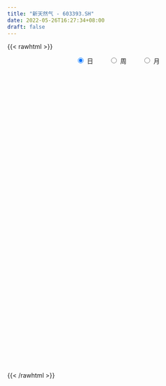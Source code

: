 ```yaml
---
title: "新天然气 - 603393.SH"
date: 2022-05-26T16:27:34+08:00
draft: false
---
```

{{< rawhtml >}}
    <div style="text-align: center">
        <label style="padding: 1rem;"><input style="margin-right: .5rem" type="radio" name="period" value="D" checked onclick="period_change(this)">日</label>
        <label style="padding: 1rem;"><input style="margin-right: .5rem" type="radio" name="period" value="W" onclick="period_change(this)">周</label>
        <label style="padding: 1rem;"><input style="margin-right: .5rem" type="radio" name="period" value="M" onclick="period_change(this)">月</label>
    </div>
    <div id="chart" style="height: 700px;"></div> 
    <script type="text/javascript">
        const D_v = [45461.99,47242.32,36363.03,35502.35,134470.92,81017.09,52997.94,64889.92,83126.06,69618.85,48582.51,53101.97,95330.73,79164.75,45391.38,47361.63,103932.5,91361.33,79850.48,57440.36,49115.28,69715.88,29880.39,28138.57,30457.49,38263.12,43226.47,29068.96,37883.6,34537.97,48959.45,28620.01,33831.93,32690.54,21525.58,30564.33,26664.14,39480.83,46870.67,42952.15,48600.03,50310.58,44473.16,51327.25,31548.88,60903.74,35656.72,44130.1,42983.91,36401.41,82028.75,60933.01,69765.0,52829.62,56700.39,66240.12,71549.16,227925.0,138317.29,152968.92,103378.61,111988.9,118705.99,291926.67,182330.62,153095.51,315872.49,366442.91,192171.96,288712.61,388890.68,276146.85,294713.12,290140.09,316593.54,227208.51,214211.74,314968.06,257539.31,372041.29,482248.06,431974.45,235062.12,534228.2,458554.09,474788.13,315227.14,409498.21,399264.28,352760.84,367383.38,238852.6,498524.52,495876.84,392124.54,323562.0,383140.02,310954.13,365003.15,314650.44,220603.87,206797.79,251230.03,309243.5,377961.44,288542.59,225939.4,333578.16,238380.32,171367.53,229278.0,195637.18,176403.39,229784.06,256099.47,188139.71,211214.99,239449.51,159363.63,189595.06,115046.72,102770.64,180622.23,157885.57,262192.36,238577.6,245499.55,189605.64,160084.4,138417.18,126968.23,313615.42,197783.54,164937.56,148823.59,113467.23,127643.96,104724.12,178292.43,161729.6,99650.05,80787.08,74825.62,84433.37,62713.52,218594.26,143652.12,213457.77,67847.24,173486.81,109113.44,100992.19,110373.94,98708.33,64653.49,51301.06,58116.83,66456.88,85595.25,72552.69,125515.22,69534.91,44999.12,48161.4,90075.85,67201.73,41528.88,38344.82,37270.74,80748.17,62464.61,34323.78,54894.16,57349.69,45596.26,36678.44,95598.26,96161.33,65050.66,45606.33,50334.35,43319.48,34440.4,44477.79,74317.22,56223.55,44772.13,444373.16,438155.46,586717.0699999999,372513.12,296730.53,241837.17,239945.2,422643.87,250836.22,182286.49,177675.12,225518.9,147424.14,136427.27,97038.94,213146.62,161582.15,132956.61,109102.25,115645.69,85572.0,64658.13,188818.13,103725.34,81605.9,83960.98,100530.86,99438.72,68123.2,70800.95,63729.86,62920.52,71117.64,54394.11,93420.1,178639.04,128173.9,143884.07,205872.41,168989.76,115830.38,111523.12,114790.59,125160.69,164184.51,125746.78,115994.16,99199.05,134738.72,131697.48,125832.16,232101.85,157541.3,117522.65,81213.97,100960.63,88368.25,51820.62,63627.84,50800.87,84275.84,70790.02,81713.91]
const D_histogram = [0.0,0.0129613675,0.022443996,0.0058853762,0.0806197925,0.1100028096,0.1148683406,0.0955536226,0.0910042983,0.0489815002,0.0321492151,0.021704131,0.0368203302,0.0492125636,0.0387140289,0.0143301175,0.0297137761,0.0640434034,0.0546955756,0.0317386409,-0.0005316467,-0.0726843816,-0.1122797963,-0.1380718209,-0.1369528012,-0.1072257986,-0.0985342375,-0.0866657375,-0.0751451613,-0.0687425501,-0.0682794441,-0.0752368188,-0.0831181268,-0.092890474,-0.0884460266,-0.0693785768,-0.0490070749,-0.0543014946,-0.0491162683,-0.0426278883,-0.0342893374,-0.0289791635,-0.031523026,-0.020277323,-0.0258207786,-0.0606832049,-0.0819620367,-0.0698121194,-0.050589222,-0.0552671061,-0.0113748625,-0.0178105087,0.0243593395,0.045588436,0.0646008613,0.0574674835,0.0724799844,0.1285006885,0.1559408319,0.20643119,0.2261320316,0.2032884436,0.1851454732,0.2489735858,0.2479470607,0.2025687124,0.2672402375,0.3394537111,0.361419144,0.3894818186,0.5064375259,0.5001548633,0.545368029,0.6071192731,0.6229231068,0.5240786235,0.4026724473,0.4480701551,0.3967814826,0.4998269489,0.7102958124,0.8414264526,1.0723053719,1.2720236216,1.441394914,1.3160144163,1.197724505,0.9590764278,0.6246821027,0.3708260549,0.0222825754,-0.2461351521,-0.3571641053,-0.2103862369,-0.4038217676,-0.570330451,-0.5848507283,-0.8364180055,-1.1512683815,-1.4579364786,-1.5920201213,-1.6136555158,-1.5102207385,-1.3086765184,-1.2044696059,-1.0599665088,-1.0108757284,-0.7870079664,-0.6103157727,-0.5284996724,-0.5819865836,-0.6031911989,-0.6112481703,-0.6366905307,-0.5311223319,-0.4211530903,-0.3757715472,-0.2945372884,-0.2390907307,-0.2410978434,-0.2235778859,-0.2057147645,-0.1485371518,-0.1153254943,-0.0048014272,0.0794745727,0.1771613053,0.2419910471,0.2446242133,0.2637377321,0.2252073722,0.2994722814,0.2784007435,0.2408020754,0.2210700887,0.165203864,0.1077485881,0.061636295,-0.0350782392,-0.0268950043,-0.0248073429,-0.0361658161,-0.0137927255,-0.0269401095,-0.0124608283,0.0734868753,0.1038300937,-0.0052522323,-0.0645291542,-0.03891859,-0.0085811102,0.0122993233,0.057400299,0.0513694831,0.0294437306,0.015868385,0.0062878575,0.0194825762,-0.0073905534,-0.0017923114,0.0372706826,0.0517800293,0.0627845372,0.0823594864,0.092052471,0.0635630479,0.0469517595,0.0398255876,0.0414800047,-0.0211045973,-0.1091369025,-0.1425235974,-0.1778750549,-0.1490199053,-0.1289575342,-0.0972951429,0.0078466006,0.1024600594,0.1393325543,0.1588234767,0.1373182801,0.1202879976,0.1054047461,0.1166578903,0.1466279087,0.1385607809,0.1424976826,0.2931880012,0.3926375776,0.578944859,0.5973703318,0.5363230901,0.4523305878,0.3700920464,0.4360101628,0.3433663513,0.2383758983,0.0948693842,-0.084616928,-0.2043007157,-0.3167760199,-0.4398130542,-0.646257065,-0.7286724699,-0.7203480609,-0.6692604941,-0.5861407566,-0.4942615122,-0.413345451,-0.2755920094,-0.1943228016,-0.1197271738,-0.0478465473,-0.0068537457,-0.0064994229,0.0009267367,0.0328156351,0.0240458278,0.0055130933,-0.0685958581,-0.0733039159,-0.0258026632,0.0909198642,0.1693980896,0.2679069012,0.3961702465,0.3625105595,0.2723331023,0.2325245605,0.0535354458,-0.1211036823,-0.0965996766,-0.110437849,-0.106487721,-0.0345548752,0.0565126641,0.0595824249,-0.0055633723,0.0648227697,0.0733686364,0.1121002598,0.1049245452,0.1016590276,0.0593023467,0.0187800393,0.0044632835,0.0136937614,-0.0298404456,-0.0102844216,0.0273919657]
const D_fast = [0.0,0.0162017094,0.0312953369,0.0162080611,0.1110974256,0.167981145,0.2015637612,0.2061374489,0.2243391991,0.1945617761,0.1857667948,0.1807477434,0.2050690252,0.2297643995,0.2289443719,0.20814299,0.2309550926,0.2812955708,0.2856216369,0.2705993624,0.2381961631,0.1478723328,0.080206969,0.0198969892,-0.0132221914,-0.0103016384,-0.0262436367,-0.036041571,-0.0433072852,-0.0540903116,-0.0706970666,-0.0964636459,-0.1251244856,-0.1581194514,-0.1757865106,-0.174063705,-0.1659439718,-0.1848137652,-0.191907606,-0.196076198,-0.1963099815,-0.1982445984,-0.2086692174,-0.2024928452,-0.2144914955,-0.264524723,-0.3062940639,-0.3115971764,-0.3050215845,-0.3235162452,-0.2824677173,-0.2933559906,-0.2450963075,-0.2124701021,-0.1773074614,-0.1700739684,-0.1369414713,-0.0487955951,0.0176297563,0.1197279119,0.1959617613,0.2239402842,0.2520836821,0.3781551912,0.4391154312,0.4443792611,0.5758608456,0.7329377469,0.8452579659,0.9706910951,1.2142561839,1.3330122371,1.51456741,1.7280984724,1.8996330829,1.9318082554,1.911070191,2.0684854376,2.1163921357,2.3443943393,2.7324371559,3.0739244093,3.5728796715,4.0906038266,4.6203238475,4.8239469539,5.0050881689,5.0062091986,4.8279853991,4.6668358651,4.3238630294,3.9939115139,3.7935915344,3.8877728435,3.593381871,3.2842905748,3.1235576155,2.6628858369,2.0602183655,1.3890661487,0.8569774757,0.4319282023,0.1578077949,0.0321828855,-0.1647276035,-0.2852161336,-0.4888442853,-0.4617285149,-0.4376152643,-0.4879240821,-0.6869076393,-0.8589100543,-1.0197790683,-1.2043940614,-1.2316064456,-1.2269254765,-1.2754868202,-1.2678868835,-1.2722130084,-1.3344945821,-1.3728690961,-1.4064346658,-1.386391341,-1.382011057,-1.2726873467,-1.1685427036,-1.0265656447,-0.9012381411,-0.8374489216,-0.7524009699,-0.7346294866,-0.5854965071,-0.5369678592,-0.5143660084,-0.4788304729,-0.4933957316,-0.5239138605,-0.5546170799,-0.6601011739,-0.65864169,-0.6627558643,-0.6831557916,-0.6642308823,-0.6841132937,-0.6727492196,-0.5684297971,-0.5121290554,-0.6225244394,-0.6979336498,-0.6820527332,-0.6538605309,-0.6299052666,-0.5704542161,-0.5636426612,-0.578207481,-0.5878157304,-0.5958242936,-0.5777589308,-0.6064796987,-0.6013295345,-0.5529488699,-0.5254945159,-0.4987938737,-0.4586290529,-0.4259229505,-0.4385216116,-0.4433949602,-0.4405647352,-0.4285403169,-0.4964010682,-0.6117175991,-0.6807351934,-0.7605554146,-0.7689552413,-0.7811322538,-0.7737936482,-0.6666902546,-0.5464617809,-0.4747561474,-0.4155593559,-0.4027349824,-0.3896932655,-0.3782253305,-0.3378077137,-0.2711807181,-0.2446076507,-0.2050463284,0.0189409906,0.2165499614,0.5475934574,0.7153615133,0.788395044,0.8174851887,0.8277696589,1.0026903161,0.9958880923,0.9504916139,0.8307024458,0.6300619016,0.459302935,0.2676336258,0.034643328,-0.333364949,-0.5979484714,-0.7697110777,-0.8859386344,-0.9493540861,-0.9810402196,-1.0034605212,-0.934605082,-0.9019165746,-0.8572527403,-0.7973337506,-0.7580543854,-0.7593249183,-0.7516670746,-0.7115742674,-0.7143326177,-0.7314870789,-0.8227449948,-0.8457790316,-0.8047284447,-0.6652759513,-0.5444482035,-0.3789626665,-0.1516567596,-0.0946888068,-0.1167829884,-0.0984603901,-0.2640656434,-0.468980692,-0.4686266055,-0.5100742401,-0.5327460423,-0.4694519154,-0.36425621,-0.3462908431,-0.4128274833,-0.3262356488,-0.299347623,-0.2325909347,-0.213535513,-0.1913862737,-0.2189173679,-0.2547446655,-0.2679456004,-0.2552916822,-0.3062860006,-0.289301082,-0.2447767032]
const D_slow = [0.0,0.0032403419,0.0088513409,0.0103226849,0.0304776331,0.0579783355,0.0866954206,0.1105838263,0.1333349008,0.1455802759,0.1536175797,0.1590436124,0.168248695,0.1805518359,0.1902303431,0.1938128725,0.2012413165,0.2172521673,0.2309260613,0.2388607215,0.2387278098,0.2205567144,0.1924867653,0.1579688101,0.1237306098,0.0969241602,0.0722906008,0.0506241664,0.0318378761,0.0146522386,-0.0024176225,-0.0212268272,-0.0420063589,-0.0652289774,-0.087340484,-0.1046851282,-0.1169368969,-0.1305122706,-0.1427913377,-0.1534483097,-0.1620206441,-0.1692654349,-0.1771461914,-0.1822155222,-0.1886707168,-0.2038415181,-0.2243320272,-0.2417850571,-0.2544323626,-0.2682491391,-0.2710928547,-0.2755454819,-0.269455647,-0.258058538,-0.2419083227,-0.2275414518,-0.2094214557,-0.1772962836,-0.1383110756,-0.0867032781,-0.0301702702,0.0206518407,0.066938209,0.1291816054,0.1911683706,0.2418105487,0.3086206081,0.3934840358,0.4838388218,0.5812092765,0.707818658,0.8328573738,0.969199381,1.1209791993,1.276709976,1.4077296319,1.5083977437,1.6204152825,1.7196106531,1.8445673904,2.0221413435,2.2324979566,2.5005742996,2.818580205,3.1789289335,3.5079325376,3.8073636638,4.0471327708,4.2033032965,4.2960098102,4.301580454,4.240046666,4.1507556397,4.0981590805,3.9972036386,3.8546210258,3.7084083437,3.4993038424,3.211486747,2.8470026273,2.448997597,2.0455837181,1.6680285334,1.3408594038,1.0397420024,0.7747503752,0.5220314431,0.3252794515,0.1727005083,0.0405755902,-0.1049210557,-0.2557188554,-0.408530898,-0.5677035307,-0.7004841136,-0.8057723862,-0.899715273,-0.9733495951,-1.0331222778,-1.0933967386,-1.1492912101,-1.2007199012,-1.2378541892,-1.2666855628,-1.2678859196,-1.2480172764,-1.20372695,-1.1432291883,-1.0820731349,-1.0161387019,-0.9598368589,-0.8849687885,-0.8153686026,-0.7551680838,-0.6999005616,-0.6585995956,-0.6316624486,-0.6162533749,-0.6250229347,-0.6317466857,-0.6379485215,-0.6469899755,-0.6504381569,-0.6571731842,-0.6602883913,-0.6419166725,-0.6159591491,-0.6172722071,-0.6334044957,-0.6431341432,-0.6452794207,-0.6422045899,-0.6278545151,-0.6150121443,-0.6076512117,-0.6036841154,-0.6021121511,-0.597241507,-0.5990891454,-0.5995372232,-0.5902195525,-0.5772745452,-0.5615784109,-0.5409885393,-0.5179754216,-0.5020846596,-0.4903467197,-0.4803903228,-0.4700203216,-0.475296471,-0.5025806966,-0.5382115959,-0.5826803597,-0.619935336,-0.6521747196,-0.6764985053,-0.6745368551,-0.6489218403,-0.6140887017,-0.5743828326,-0.5400532625,-0.5099812631,-0.4836300766,-0.454465604,-0.4178086268,-0.3831684316,-0.347544011,-0.2742470107,-0.1760876163,-0.0313514015,0.1179911814,0.2520719539,0.3651546009,0.4576776125,0.5666801532,0.652521741,0.7121157156,0.7358330616,0.7146788296,0.6636036507,0.5844096457,0.4744563822,0.3128921159,0.1307239985,-0.0493630168,-0.2166781403,-0.3632133294,-0.4867787075,-0.5901150702,-0.6590130726,-0.707593773,-0.7375255664,-0.7494872033,-0.7512006397,-0.7528254954,-0.7525938112,-0.7443899025,-0.7383784455,-0.7370001722,-0.7541491367,-0.7724751157,-0.7789257815,-0.7561958155,-0.7138462931,-0.6468695678,-0.5478270061,-0.4571993663,-0.3891160907,-0.3309849506,-0.3176010891,-0.3478770097,-0.3720269289,-0.3996363911,-0.4262583214,-0.4348970402,-0.4207688741,-0.4058732679,-0.407264111,-0.3910584186,-0.3727162595,-0.3446911945,-0.3184600582,-0.2930453013,-0.2782197146,-0.2735247048,-0.2724088839,-0.2689854436,-0.276445555,-0.2790166604,-0.2721686689]
const D_data = [['2021-05-17', 18.4438, 18.2651, 18.0052, 18.5169],['2021-05-18', 18.3139, 18.4682, 18.3139, 18.6387],['2021-05-19', 18.4276, 18.5006, 18.2732, 18.5737],['2021-05-20', 18.5169, 18.1677, 18.1189, 18.5169],['2021-05-21', 18.3951, 19.5077, 18.3951, 19.6945],['2021-05-24', 19.1585, 19.3047, 18.9798, 19.4671],['2021-05-25', 19.1666, 19.191, 19.0042, 19.2316],['2021-05-26', 19.2397, 18.9473, 18.858, 19.2478],['2021-05-27', 18.97, 19.16, 18.95, 20.16],['2021-05-28', 19.27, 18.64, 18.61, 19.27],['2021-05-31', 18.63, 18.85, 18.58, 18.94],['2021-06-01', 18.8, 18.9, 18.54, 18.96],['2021-06-02', 18.88, 19.28, 18.72, 19.4],['2021-06-03', 19.32, 19.38, 18.95, 19.69],['2021-06-04', 19.26, 19.16, 19.02, 19.3],['2021-06-07', 19.06, 18.94, 18.86, 19.11],['2021-06-08', 19.3, 19.46, 19.2, 19.85],['2021-06-09', 19.32, 19.9, 19.23, 19.99],['2021-06-10', 19.0, 19.5, 19.0, 20.02],['2021-06-11', 19.45, 19.31, 19.3, 19.74],['2021-06-15', 19.29, 19.09, 19.06, 19.59],['2021-06-16', 19.01, 18.31, 18.22, 19.02],['2021-06-17', 18.28, 18.37, 18.23, 18.56],['2021-06-18', 18.48, 18.29, 18.2, 18.48],['2021-06-21', 18.29, 18.47, 18.12, 18.62],['2021-06-22', 18.52, 18.83, 18.51, 18.88],['2021-06-23', 18.83, 18.6, 18.45, 18.84],['2021-06-24', 18.61, 18.63, 18.52, 18.8],['2021-06-25', 18.58, 18.63, 18.51, 18.8],['2021-06-28', 18.7, 18.56, 18.53, 18.77],['2021-06-29', 18.56, 18.45, 18.19, 18.65],['2021-06-30', 18.54, 18.28, 18.24, 18.55],['2021-07-01', 18.29, 18.16, 18.14, 18.45],['2021-07-02', 18.18, 18.01, 18.0, 18.22],['2021-07-05', 18.05, 18.09, 17.95, 18.21],['2021-07-06', 18.14, 18.26, 18.12, 18.35],['2021-07-07', 18.21, 18.32, 18.18, 18.4],['2021-07-08', 18.32, 17.98, 17.87, 18.34],['2021-07-09', 17.93, 18.05, 17.57, 18.11],['2021-07-12', 18.06, 18.04, 17.99, 18.19],['2021-07-13', 18.01, 18.05, 17.85, 18.08],['2021-07-14', 18.02, 18.0, 17.98, 18.17],['2021-07-15', 18.0, 17.86, 17.61, 18.02],['2021-07-16', 17.85, 18.01, 17.81, 18.21],['2021-07-19', 18.0, 17.77, 17.72, 18.01],['2021-07-20', 17.64, 17.23, 17.16, 17.66],['2021-07-21', 17.26, 17.16, 17.13, 17.38],['2021-07-22', 17.19, 17.46, 17.14, 17.54],['2021-07-23', 17.49, 17.55, 17.37, 17.77],['2021-07-26', 17.46, 17.21, 17.13, 17.51],['2021-07-27', 17.25, 17.86, 17.23, 18.13],['2021-07-28', 17.86, 17.28, 17.06, 17.86],['2021-07-29', 17.34, 17.95, 17.31, 18.1],['2021-07-30', 18.0, 17.85, 17.65, 18.02],['2021-08-02', 17.84, 17.94, 17.3, 17.94],['2021-08-03', 17.89, 17.66, 17.65, 18.23],['2021-08-04', 17.57, 17.98, 17.57, 18.07],['2021-08-05', 18.04, 18.74, 18.0, 18.9],['2021-08-06', 18.7, 18.7, 18.36, 18.92],['2021-08-09', 18.98, 19.33, 18.9, 19.53],['2021-08-10', 19.13, 19.3, 18.92, 19.47],['2021-08-11', 19.23, 18.93, 18.77, 19.26],['2021-08-12', 18.9, 19.04, 18.6, 19.33],['2021-08-13', 19.95, 20.38, 19.21, 20.68],['2021-08-16', 20.38, 19.96, 19.92, 20.88],['2021-08-17', 20.28, 19.49, 19.38, 20.43],['2021-08-18', 19.49, 21.15, 19.48, 21.44],['2021-08-19', 21.1, 21.91, 20.91, 22.37],['2021-08-20', 21.33, 21.88, 20.93, 22.01],['2021-08-23', 22.88, 22.47, 22.23, 23.38],['2021-08-24', 22.47, 24.43, 22.47, 24.72],['2021-08-25', 24.3, 23.7, 23.32, 24.3],['2021-08-26', 23.56, 25.0, 23.34, 25.37],['2021-08-27', 25.55, 26.11, 24.82, 26.45],['2021-08-30', 26.71, 26.41, 25.51, 27.08],['2021-08-31', 26.0, 25.4, 25.03, 26.14],['2021-09-01', 25.6, 25.1, 24.3, 26.2],['2021-09-02', 25.4, 27.55, 25.02, 27.58],['2021-09-03', 27.5, 26.9, 26.5, 27.89],['2021-09-06', 27.88, 29.59, 27.88, 29.59],['2021-09-07', 30.2, 32.55, 29.19, 32.55],['2021-09-08', 33.0, 33.41, 32.6, 34.84],['2021-09-09', 35.75, 36.75, 34.8, 36.75],['2021-09-10', 38.3, 38.85, 37.18, 40.43],['2021-09-13', 38.62, 40.99, 37.66, 42.06],['2021-09-14', 42.49, 39.0, 38.53, 42.5],['2021-09-15', 39.0, 39.96, 38.15, 40.66],['2021-09-16', 41.0, 38.91, 38.5, 41.95],['2021-09-17', 37.9, 37.38, 35.68, 39.56],['2021-09-22', 36.0, 37.8, 35.5, 38.17],['2021-09-23', 37.8, 35.75, 34.55, 37.84],['2021-09-24', 36.18, 35.6, 35.17, 36.7],['2021-09-27', 37.11, 36.9, 36.42, 39.16],['2021-09-28', 38.67, 40.59, 37.79, 40.59],['2021-09-29', 38.0, 36.53, 36.53, 39.1],['2021-09-30', 35.23, 36.06, 33.45, 36.58],['2021-10-08', 36.9, 37.55, 35.54, 38.5],['2021-10-11', 37.0, 33.8, 33.8, 37.54],['2021-10-12', 32.7, 31.15, 30.42, 33.7],['2021-10-13', 30.49, 28.95, 28.08, 30.49],['2021-10-14', 28.6, 29.07, 28.3, 29.7],['2021-10-15', 29.27, 29.09, 27.85, 29.48],['2021-10-18', 28.52, 29.89, 28.5, 30.16],['2021-10-19', 30.1, 31.03, 29.2, 31.17],['2021-10-20', 29.0, 29.8, 27.93, 29.95],['2021-10-21', 29.5, 30.2, 29.5, 30.97],['2021-10-22', 29.99, 28.79, 28.76, 30.47],['2021-10-25', 29.31, 31.06, 29.06, 31.6],['2021-10-26', 32.01, 31.03, 30.5, 32.02],['2021-10-27', 30.73, 30.1, 29.77, 30.95],['2021-10-28', 29.72, 28.03, 27.71, 29.76],['2021-10-29', 27.6, 27.73, 27.01, 28.28],['2021-11-01', 27.72, 27.28, 27.07, 28.06],['2021-11-02', 27.3, 26.4, 25.83, 27.57],['2021-11-03', 26.87, 27.7, 26.63, 28.05],['2021-11-04', 28.05, 27.85, 27.65, 28.62],['2021-11-05', 27.33, 27.02, 26.6, 27.58],['2021-11-08', 27.56, 27.41, 26.45, 28.3],['2021-11-09', 27.1, 27.1, 26.59, 27.25],['2021-11-10', 26.38, 26.18, 25.62, 26.45],['2021-11-11', 25.95, 26.12, 25.76, 26.18],['2021-11-12', 26.09, 25.88, 25.81, 26.3],['2021-11-15', 25.58, 26.26, 25.58, 26.7],['2021-11-16', 26.1, 25.92, 25.83, 26.75],['2021-11-17', 26.3, 27.05, 26.3, 27.09],['2021-11-18', 27.05, 27.1, 26.7, 27.87],['2021-11-19', 26.7, 27.69, 26.3, 28.3],['2021-11-22', 27.7, 27.72, 27.4, 28.0],['2021-11-23', 27.49, 27.16, 26.95, 27.5],['2021-11-24', 27.3, 27.48, 27.1, 27.72],['2021-11-25', 27.65, 26.76, 26.75, 27.65],['2021-11-26', 26.42, 28.35, 26.4, 29.16],['2021-11-29', 27.6, 27.41, 27.02, 27.84],['2021-11-30', 27.3, 27.14, 26.65, 27.91],['2021-12-01', 26.9, 27.29, 26.4, 27.3],['2021-12-02', 27.0, 26.69, 26.64, 27.37],['2021-12-03', 26.66, 26.38, 26.25, 26.98],['2021-12-06', 26.26, 26.22, 26.01, 26.68],['2021-12-07', 26.24, 25.12, 25.05, 26.45],['2021-12-08', 25.12, 26.08, 25.12, 26.5],['2021-12-09', 26.01, 25.92, 25.61, 26.17],['2021-12-10', 25.86, 25.61, 25.56, 25.9],['2021-12-13', 25.65, 25.95, 25.65, 26.04],['2021-12-14', 25.93, 25.42, 25.4, 25.93],['2021-12-15', 25.46, 25.66, 25.4, 25.85],['2021-12-16', 25.76, 26.76, 25.6, 26.92],['2021-12-17', 26.65, 26.36, 26.2, 27.08],['2021-12-20', 26.0, 24.35, 24.05, 26.01],['2021-12-21', 24.11, 24.4, 24.1, 24.48],['2021-12-22', 25.14, 25.24, 25.13, 26.17],['2021-12-23', 25.0, 25.34, 24.27, 25.47],['2021-12-24', 25.2, 25.27, 25.05, 25.86],['2021-12-27', 25.27, 25.69, 24.8, 25.69],['2021-12-28', 25.74, 25.11, 24.91, 25.85],['2021-12-29', 24.96, 24.78, 24.72, 25.08],['2021-12-30', 24.71, 24.72, 24.61, 24.88],['2021-12-31', 24.6, 24.63, 24.51, 24.86],['2022-01-04', 24.72, 24.85, 24.57, 25.06],['2022-01-05', 24.86, 24.23, 24.12, 24.93],['2022-01-06', 24.4, 24.49, 24.31, 24.89],['2022-01-07', 24.4, 24.96, 24.32, 25.55],['2022-01-10', 24.71, 24.75, 24.4, 24.95],['2022-01-11', 24.8, 24.74, 24.66, 24.98],['2022-01-12', 24.88, 24.91, 24.64, 24.96],['2022-01-13', 25.38, 24.86, 24.83, 25.45],['2022-01-14', 24.47, 24.32, 24.18, 24.62],['2022-01-17', 24.38, 24.32, 24.19, 24.47],['2022-01-18', 24.38, 24.34, 24.18, 24.4],['2022-01-19', 24.3, 24.4, 24.22, 24.46],['2022-01-20', 24.32, 23.37, 23.25, 24.36],['2022-01-21', 23.3, 22.52, 22.5, 23.4],['2022-01-24', 22.6, 22.7, 22.26, 22.73],['2022-01-25', 22.69, 22.28, 22.22, 23.18],['2022-01-26', 22.71, 22.85, 22.5, 22.96],['2022-01-27', 22.96, 22.67, 22.53, 23.05],['2022-01-28', 23.0, 22.77, 22.56, 23.12],['2022-02-07', 23.05, 23.93, 22.98, 23.93],['2022-02-08', 23.7, 24.29, 23.55, 24.41],['2022-02-09', 24.03, 23.93, 23.8, 24.1],['2022-02-10', 23.82, 23.9, 23.7, 24.06],['2022-02-11', 23.66, 23.42, 23.4, 23.88],['2022-02-14', 23.6, 23.4, 23.26, 23.89],['2022-02-15', 23.43, 23.36, 23.25, 23.57],['2022-02-16', 23.35, 23.7, 23.31, 23.82],['2022-02-17', 23.7, 24.09, 23.62, 24.29],['2022-02-18', 23.9, 23.73, 23.35, 23.9],['2022-02-21', 23.7, 23.93, 23.54, 24.08],['2022-02-22', 24.5, 26.32, 24.14, 26.32],['2022-02-23', 26.4, 26.6, 25.85, 26.9],['2022-02-24', 27.99, 28.84, 27.35, 29.26],['2022-02-25', 27.5, 27.77, 26.99, 28.47],['2022-02-28', 27.95, 27.14, 27.0, 28.54],['2022-03-01', 26.58, 26.9, 26.06, 27.0],['2022-03-02', 27.55, 26.86, 26.75, 27.87],['2022-03-03', 27.2, 29.07, 27.05, 29.5],['2022-03-04', 28.2, 27.41, 27.1, 28.2],['2022-03-07', 28.0, 27.05, 26.69, 28.34],['2022-03-08', 26.45, 26.13, 25.26, 26.86],['2022-03-09', 26.15, 24.91, 23.52, 26.33],['2022-03-10', 24.35, 24.83, 23.89, 24.86],['2022-03-11', 24.55, 24.17, 23.46, 24.55],['2022-03-14', 23.58, 23.17, 23.16, 24.1],['2022-03-15', 22.7, 20.85, 20.85, 22.71],['2022-03-16', 20.9, 21.1, 19.84, 21.22],['2022-03-17', 21.1, 21.46, 20.91, 21.76],['2022-03-18', 21.55, 21.58, 21.2, 21.89],['2022-03-21', 21.55, 21.8, 21.51, 22.19],['2022-03-22', 21.99, 21.89, 21.64, 22.27],['2022-03-23', 21.92, 21.78, 21.72, 22.07],['2022-03-24', 21.98, 22.72, 21.87, 23.09],['2022-03-25', 22.62, 22.32, 22.2, 22.93],['2022-03-28', 22.22, 22.43, 21.58, 22.8],['2022-03-29', 22.31, 22.62, 22.11, 22.79],['2022-03-30', 22.37, 22.41, 21.9, 22.58],['2022-03-31', 22.33, 21.9, 21.63, 22.33],['2022-04-01', 21.76, 21.9, 21.46, 22.12],['2022-04-06', 21.95, 22.22, 21.95, 22.47],['2022-04-07', 22.16, 21.69, 21.67, 22.16],['2022-04-08', 21.69, 21.4, 21.11, 21.97],['2022-04-11', 21.41, 20.32, 20.2, 21.44],['2022-04-12', 20.25, 20.81, 20.15, 20.84],['2022-04-13', 20.64, 21.43, 20.61, 21.85],['2022-04-14', 21.63, 22.66, 21.51, 23.28],['2022-04-15', 22.97, 22.71, 22.55, 23.55],['2022-04-18', 22.65, 23.52, 22.18, 23.93],['2022-04-19', 24.15, 24.69, 23.38, 24.8],['2022-04-20', 23.7, 23.15, 23.1, 24.05],['2022-04-21', 22.81, 22.3, 22.13, 23.37],['2022-04-22', 21.8, 22.73, 21.5, 23.08],['2022-04-25', 22.1, 20.46, 20.46, 22.1],['2022-04-26', 20.4, 19.48, 18.91, 20.55],['2022-04-27', 19.0, 21.43, 18.61, 21.43],['2022-04-28', 21.28, 20.84, 20.4, 21.44],['2022-04-29', 20.75, 20.89, 20.72, 21.35],['2022-05-05', 21.4, 21.83, 21.2, 22.2],['2022-05-06', 21.31, 22.46, 21.18, 22.89],['2022-05-09', 21.0, 21.6, 20.85, 21.82],['2022-05-10', 20.55, 20.54, 20.2, 20.9],['2022-05-11', 20.59, 22.22, 20.59, 22.59],['2022-05-12', 21.9, 21.66, 21.2, 22.6],['2022-05-13', 21.85, 22.19, 21.46, 22.49],['2022-05-16', 22.43, 21.74, 21.62, 22.43],['2022-05-17', 21.95, 21.8, 21.69, 22.35],['2022-05-18', 21.39, 21.21, 21.09, 21.7],['2022-05-19', 20.76, 21.0, 20.58, 21.05],['2022-05-20', 21.1, 21.15, 20.8, 21.36],['2022-05-23', 21.15, 21.4, 21.09, 21.4],['2022-05-24', 21.5, 20.6, 20.55, 21.7],['2022-05-25', 20.59, 21.27, 20.51, 21.39],['2022-05-26', 21.67, 21.62, 21.15, 21.82]]
const W_v = [72430.59,50950.17,57119.95,46175.58,41864.9,78275.26,74666.69,35233.0,45547.95,49657.11,51444.7,32286.53,56700.14,38773.92,48348.96,36532.8,31139.77,39178.9,39392.12,72018.72,87563.73,50362.16,45084.99,64139.85,45106.83,34060.71,65649.64,44971.49,74430.07,81740.29,52494.52,30745.58,65843.47,68789.36,158042.27,333477.85,293972.5,105244.0,176837.25,175180.05,79007.51,64578.74,46018.36,14464.81,16941.55,257499.63,200515.84,132622.69,98578.31,112125.16,108632.08,95333.8,69634.88,109031.46,137556.7,264767.5,146543.85,164314.69,99885.82,125644.23,177067.51,180580.22,128590.12,196640.57,122673.65,99018.16,82302.04,131836.38,171520.33,101252.85,108328.86,94461.55,78475.16,61479.11,52246.27,29638.97,113735.87,55942.23,47482.62,46004.45,82514.91,72723.01,96791.16,100138.66,161087.3,288536.01,190902.43,147967.76,128901.28,280049.17,76306.25,24511.58,82916.49,80819.9,51035.66,95060.03,102153.76,87166.71,75584.19,106147.87,89553.17,82376.07,73786.64,161108.45,92164.65,93210.47,80374.02,109157.12,89799.12,156453.36,141537.69,296169.09,191841.24,23973.05,183009.79,453169.33,590399.77,973057.99,722888.3099999999,502505.3299999999,362568.66,327575.05,349574.47,220894.13,389832.0499999999,230411.26,185957.26,430707.6200000001,206198.48,272436.29,348277.45,263051.96,489457.5,324849.19,337671.1799999999,292213.21,339420.21,248616.39,306782.52,294907.52,253967.41,237288.4,149438.91,254703.2,284202.74,404755.36,373009.95,293769.79,384779.63,283365.03,139975.13,215147.63,325162.16,515888.73,339869.24,364456.58,307836.3,390472.72,1232755.9500000002,743696.8199999999,353737.38,384955.89,240968.79,392798.14,229647.9,67741.75,633799.02,357809.05,355860.97,321774.1800000001,252120.6,175392.38,250697.95,213930.79,291487.09,205931.54,285119.94,252539.01,239931.51,196991.34,140114.65,148322.6,155374.85,51220.53,80341.94,149716.82,140781.98,128824.18,101654.03,324963.45,600825.09,184606.03,130752.4,102427.08,396990.84,176215.25,289436.47,299040.61,351649.86,321571.34,379946.3,176850.12,178899.64,178639.9,165105.55,237663.17,215223.35,301957.79,560731.96,778969.0900000001,1209913.49,1538603.3500000001,1330521.1600000001,2055554.1199999999,2057331.8499999999,958996.8199999999,1710087.9000000001,383140.02,1418009.3799999999,1452916.96,1168241.1899999999,1061641.6200000001,806225.5599999999,1084777.3100000001,928690.8700000001,752655.8799999999,625183.28,584218.89,664897.45,383153.65,350120.04,319973.01,260357.22,228842.33,352750.93,252778.44,1886530.9399999999,1451992.99,869331.92,713826.5699999999,558419.29,433659.66,197451.33,525744.79,746099.74,645876.7300000001,233937.77,764695.4400000001,385991.3099999999,287580.64]
const W_histogram = [0.0,0.0016975499,0.0266449801,-0.003986208,-0.0431343567,-0.0002545223,-0.1032479331,-0.1931136995,-0.2194012812,-0.2204516744,-0.2289941758,-0.2102602283,-0.1513074708,-0.1496192903,-0.1597031157,-0.1708546801,-0.1735838801,-0.1670492493,-0.1298194477,-0.0752551596,-0.0078369448,0.0225379602,0.0440438716,0.0169306307,0.0138803118,0.0378530824,0.0267236829,0.0391515614,0.0535424226,0.0751795243,0.0279580124,-0.0063722903,0.0191416275,0.0165639189,0.0803837627,0.2140344595,0.1755440374,0.1545445052,0.1144964021,0.061641582,0.0324270403,-0.0373486776,-0.1654741009,-0.2145627382,-0.2039154951,-0.0299315089,0.0759560765,0.1319576659,0.0777738579,0.0571423449,0.010616048,-0.0056469481,0.0138847079,0.0527668288,0.081101536,0.1470017395,0.1513475384,0.1443958737,0.1321790009,0.1339766622,0.1525124979,0.2093529745,0.2781362257,0.2893662279,0.2123546352,0.1567932383,0.1043213519,0.0874545878,0.0702830708,0.0052739577,-0.1212822853,-0.1508160437,-0.1617185182,-0.211689076,-0.2924131631,-0.3257010186,-0.3054926112,-0.2926538412,-0.2882373805,-0.2919610366,-0.2191201958,-0.1403656969,-0.0376475098,0.001829067,0.1850347989,0.3023824136,0.4027728548,0.567670702,0.6490649946,0.5591302587,0.4004645503,0.2978367436,0.1704308759,0.0499946659,-0.0390945492,-0.0436094735,-0.1727981693,-0.2553095979,-0.267957731,-0.2748803459,-0.2735873074,-0.2971832668,-0.2885672242,-0.2417054863,-0.2445407246,-0.2665297344,-0.2160688528,-0.1525873703,-0.1265486717,-0.0576634934,0.0091022237,0.0426071645,0.0701635371,0.072718391,0.1317872103,0.1737095235,0.3104748864,0.4066562276,0.4532115105,0.387605542,0.2888567533,0.2565414456,0.2250847542,0.1592388632,0.1474177853,0.1056308739,0.1020161879,0.1219203249,0.1057026633,0.0791132841,0.0577984806,0.0575274386,0.2910746095,0.3945416642,0.5773497654,0.6321625427,0.5150059287,0.5048496874,0.542927398,0.6265746175,0.6666834991,0.5574931655,0.5063418071,0.6045530869,0.5785873025,0.7336574908,0.7774073844,0.8053671105,0.5848264677,0.4633910257,0.2668521179,0.1443665198,0.2262484714,0.4122387826,0.5584701947,0.6008668718,0.4382754177,-0.2282823225,-0.8896827257,-1.3940138189,-1.6536677859,-1.8280980063,-1.861689655,-1.7688637429,-1.6380647323,-1.456006714,-1.1164027142,-0.9488295848,-0.9081356388,-0.8599640873,-0.8004148493,-0.713780378,-0.5959809455,-0.485749927,-0.4828877459,-0.4364968415,-0.3336849572,-0.2898023468,-0.3135132361,-0.353280077,-0.3893333435,-0.4632947777,-0.4690167552,-0.4160864868,-0.2769110723,-0.1857062748,-0.0439212466,0.0403367822,0.1130533951,0.2755345097,0.3762917219,0.3617354736,0.3499932575,0.3004444012,0.3591976603,0.4295907125,0.4766937638,0.5647321675,0.5456243751,0.5476772684,0.5380248508,0.4456488325,0.3920420665,0.3033867714,0.2388393728,0.1871362416,0.1189640717,0.0922734066,0.1278711191,0.253321106,0.4164479125,0.7679114961,0.9977136319,1.8491452586,2.1849211298,2.1551286844,2.0358064623,1.9277159578,1.1929521495,0.6219523455,0.1336104204,-0.2552917998,-0.5883399762,-0.6793179302,-0.6856437542,-0.804857388,-0.9101619089,-0.9021509383,-0.9389042781,-0.9709304481,-0.9341987742,-0.9160704567,-0.9824932591,-0.9653635608,-0.8690354163,-0.7478341988,-0.3776522377,-0.1507564951,-0.2090152954,-0.4009915466,-0.4532888317,-0.4882918901,-0.514612841,-0.4174293492,-0.329303565,-0.3694249809,-0.2693657985,-0.2034999629,-0.211194434,-0.1677456962]
const W_fast = [0.0,0.0021219373,0.0337306126,0.0021028725,-0.0478288654,-0.0050126615,-0.1338180556,-0.2719622468,-0.3531001489,-0.4092634607,-0.4750545061,-0.5088856156,-0.4877597258,-0.5234763679,-0.5734859722,-0.6273512067,-0.6734763766,-0.7087040582,-0.7039291186,-0.6681786204,-0.6027196418,-0.5667102467,-0.5341933674,-0.5570739506,-0.5566541916,-0.5232181503,-0.5276666291,-0.5054508603,-0.4776743934,-0.4372424106,-0.4774744194,-0.5133977947,-0.4830984701,-0.4815351989,-0.3976194144,-0.2104601028,-0.2050645156,-0.1874279214,-0.198851924,-0.2362963486,-0.2574041303,-0.3365170175,-0.5060109661,-0.6087402879,-0.6490719186,-0.4825708097,-0.3576942051,-0.2687031992,-0.3034435427,-0.3097894695,-0.3536617544,-0.3713364875,-0.3483336546,-0.2962598265,-0.2476497352,-0.1449990969,-0.1028164134,-0.0736691096,-0.0528412322,-0.0175494054,0.0391145547,0.148293275,0.2866105826,0.3701821418,0.3462592079,0.3298961206,0.3035045721,0.308501455,0.3089007056,0.245210082,0.0883332677,0.0210954984,-0.0302366057,-0.1331294325,-0.2869568104,-0.4016699206,-0.4578346659,-0.5181593563,-0.5858022407,-0.6625161559,-0.644455364,-0.6007922894,-0.5074859797,-0.4675521362,-0.2380877045,-0.0451444865,0.1559391685,0.4627546912,0.7064152324,0.7562630612,0.6977134904,0.6695448696,0.5847467208,0.4768091773,0.3779463249,0.3625290323,0.1901407941,0.043801966,-0.0358355998,-0.1114783012,-0.1785820895,-0.2764738656,-0.3399996291,-0.3535642628,-0.4175346822,-0.5061561256,-0.5097124572,-0.4843778173,-0.4899762867,-0.4355069816,-0.3664657086,-0.3223089767,-0.2772117198,-0.2564772681,-0.1644616462,-0.0791119522,0.1352721323,0.3331175304,0.4929756909,0.5242711079,0.4977365075,0.5295565612,0.5543710584,0.5283348832,0.5533682516,0.5379890586,0.5598784196,0.6102626379,0.620470642,0.6136595839,0.6067944006,0.6209052182,0.9272210415,1.1293235123,1.4564690548,1.6693224678,1.6809173359,1.7969735165,1.9707830766,2.2110739504,2.4178537068,2.4480366647,2.5234707579,2.7728203096,2.8915013507,3.2299859118,3.4680876515,3.6973891552,3.6230551293,3.6174674437,3.4876415654,3.4012475972,3.5396916667,3.8287416736,4.1145906343,4.3072040293,4.2541814297,3.5305531088,2.6467320243,1.7938974763,1.1208265629,0.4893718408,-0.0096422216,-0.3590322453,-0.6377494177,-0.8196930779,-0.7591897567,-0.8288240235,-1.0151639872,-1.1819834575,-1.3225379319,-1.414348555,-1.4455443588,-1.4567508221,-1.5746105775,-1.6373438835,-1.6179532385,-1.6465212148,-1.7486104131,-1.8766972732,-2.0100838756,-2.1998690042,-2.3228451705,-2.3739365239,-2.3039888774,-2.2592106487,-2.1284059321,-2.0340637077,-1.933083746,-1.701719004,-1.5068888614,-1.4310112412,-1.3552551429,-1.329692899,-1.1811402248,-1.0033494945,-0.8370730022,-0.6078515566,-0.4905532553,-0.3515810449,-0.2267272498,-0.20769106,-0.1632873094,-0.1760959115,-0.1809334669,-0.1858525378,-0.2242836897,-0.2279060032,-0.1603405109,0.0284397525,0.2956785371,0.8391199948,1.3183505386,2.6320684798,3.5140746335,4.0230643592,4.4126937527,4.7865322376,4.3500064667,3.9344947491,3.4795554291,3.026830259,2.5466970885,2.285889652,2.1081528894,1.7877249086,1.4548799104,1.2373531465,0.9658737372,0.6911149551,0.4942969355,0.2834076388,-0.0286384784,-0.2528496702,-0.3737803798,-0.4395377121,-0.1637688104,0.0254378084,-0.0850748157,-0.3772989535,-0.5429184466,-0.6999944775,-0.8549686386,-0.8621424841,-0.8563425911,-0.9888202523,-0.9561025196,-0.9411116746,-1.0016047542,-1.0000924405]
const W_slow = [0.0,0.0004243875,0.0070856325,0.0060890805,-0.0046945087,-0.0047581393,-0.0305701225,-0.0788485474,-0.1336988677,-0.1888117863,-0.2460603303,-0.2986253873,-0.336452255,-0.3738570776,-0.4137828565,-0.4564965265,-0.4998924966,-0.5416548089,-0.5741096708,-0.5929234607,-0.5948826969,-0.5892482069,-0.578237239,-0.5740045813,-0.5705345034,-0.5610712328,-0.554390312,-0.5446024217,-0.531216816,-0.5124219349,-0.5054324318,-0.5070255044,-0.5022400975,-0.4980991178,-0.4780031771,-0.4244945623,-0.3806085529,-0.3419724266,-0.3133483261,-0.2979379306,-0.2898311705,-0.2991683399,-0.3405368652,-0.3941775497,-0.4451564235,-0.4526393007,-0.4336502816,-0.4006608651,-0.3812174006,-0.3669318144,-0.3642778024,-0.3656895394,-0.3622183625,-0.3490266553,-0.3287512712,-0.2920008364,-0.2541639518,-0.2180649834,-0.1850202331,-0.1515260676,-0.1133979431,-0.0610596995,0.0084743569,0.0808159139,0.1339045727,0.1731028823,0.1991832202,0.2210468672,0.2386176349,0.2399361243,0.209615553,0.1719115421,0.1314819125,0.0785596435,0.0054563527,-0.0759689019,-0.1523420547,-0.225505515,-0.2975648602,-0.3705551193,-0.4253351682,-0.4604265925,-0.4698384699,-0.4693812032,-0.4231225034,-0.3475269,-0.2468336863,-0.1049160108,0.0573502378,0.1971328025,0.2972489401,0.371708126,0.4143158449,0.4268145114,0.4170408741,0.4061385057,0.3629389634,0.2991115639,0.2321221312,0.1634020447,0.0950052179,0.0207094012,-0.0514324049,-0.1118587765,-0.1729939576,-0.2396263912,-0.2936436044,-0.331790447,-0.3634276149,-0.3778434883,-0.3755679323,-0.3649161412,-0.3473752569,-0.3291956592,-0.2962488566,-0.2528214757,-0.1752027541,-0.0735386972,0.0397641804,0.1366655659,0.2088797542,0.2730151156,0.3292863042,0.36909602,0.4059504663,0.4323581848,0.4578622317,0.488342313,0.5147679788,0.5345462998,0.54899592,0.5633777796,0.636146432,0.734781848,0.8791192894,1.0371599251,1.1659114072,1.2921238291,1.4278556786,1.5844993329,1.7511702077,1.8905434991,2.0171289509,2.1682672226,2.3129140482,2.4963284209,2.6906802671,2.8920220447,3.0382286616,3.154076418,3.2207894475,3.2568810775,3.3134431953,3.416502891,3.5561204396,3.7063371576,3.815906012,3.7588354314,3.5364147499,3.1879112952,2.7744943487,2.3174698471,1.8520474334,1.4098314977,1.0003153146,0.6363136361,0.3572129575,0.1200055613,-0.1070283484,-0.3220193702,-0.5221230825,-0.700568177,-0.8495634134,-0.9710008951,-1.0917228316,-1.200847042,-1.2842682813,-1.356718868,-1.435097177,-1.5234171963,-1.6207505321,-1.7365742266,-1.8538284153,-1.9578500371,-2.0270778051,-2.0735043738,-2.0844846855,-2.0744004899,-2.0461371412,-1.9772535137,-1.8831805833,-1.7927467149,-1.7052484005,-1.6301373002,-1.5403378851,-1.432940207,-1.313766766,-1.1725837242,-1.0361776304,-0.8992583133,-0.7647521006,-0.6533398925,-0.5553293758,-0.479482683,-0.4197728398,-0.3729887794,-0.3432477615,-0.3201794098,-0.28821163,-0.2248813535,-0.1207693754,0.0712084986,0.3206369066,0.7829232213,1.3291535037,1.8679356748,2.3768872904,2.8588162798,3.1570543172,3.3125424036,3.3459450087,3.2821220588,3.1350370647,2.9652075822,2.7937966436,2.5925822966,2.3650418194,2.1395040848,1.9047780153,1.6620454032,1.4284957097,1.1994780955,0.9538547807,0.7125138905,0.4952550365,0.3082964868,0.2138834273,0.1761943035,0.1239404797,0.0236925931,-0.0896296149,-0.2117025874,-0.3403557976,-0.4447131349,-0.5270390262,-0.6193952714,-0.686736721,-0.7376117118,-0.7904103203,-0.8323467443]
const W_data = [['2017-04-14', 18.148, 17.1499, 17.0323, 18.148],['2017-04-21', 17.0702, 17.1765, 16.4516, 17.3321],['2017-04-28', 17.2106, 17.5522, 16.7173, 17.6167],['2017-05-05', 17.556, 16.8501, 16.8121, 17.7381],['2017-05-12', 16.7173, 16.5351, 15.8178, 16.8008],['2017-05-19', 16.5683, 17.5554, 15.9244, 17.914],['2017-05-26', 17.351, 15.5195, 15.0376, 17.459],['2017-06-02', 15.828, 15.0337, 14.544, 15.9938],['2017-06-09', 15.0954, 15.3345, 15.0646, 15.6776],['2017-06-16', 15.2265, 15.3769, 14.8062, 15.5581],['2017-06-23', 15.4116, 15.0453, 14.8332, 15.72],['2017-06-30', 14.9913, 15.1995, 14.945, 15.2882],['2017-07-07', 15.2034, 15.7239, 15.1571, 15.7856],['2017-07-14', 15.6121, 14.999, 14.8833, 15.6314],['2017-07-21', 15.0029, 14.6481, 13.5801, 15.0067],['2017-07-28', 14.3628, 14.3821, 14.1932, 14.652],['2017-08-04', 14.3667, 14.2433, 14.0389, 14.4823],['2017-08-11', 14.143, 14.1585, 14.143, 14.5325],['2017-08-18', 14.0968, 14.4631, 14.0968, 14.544],['2017-08-25', 14.4284, 14.7638, 14.4284, 15.3769],['2017-09-01', 14.7484, 15.1378, 14.7484, 15.6468],['2017-09-08', 15.1378, 14.8602, 14.8062, 15.1841],['2017-09-15', 14.7484, 14.8332, 14.7484, 15.1301],['2017-09-22', 14.8332, 14.1507, 13.9425, 14.9797],['2017-09-29', 14.1469, 14.3011, 13.9695, 14.652],['2017-10-13', 14.5864, 14.6366, 14.2857, 14.6867],['2017-10-20', 14.6366, 14.1777, 14.0582, 15.2304],['2017-10-27', 14.1777, 14.4245, 14.1045, 14.5093],['2017-11-03', 14.4592, 14.4823, 13.9618, 14.6867],['2017-11-10', 14.517, 14.6481, 14.517, 15.0067],['2017-11-17', 14.6713, 13.6842, 13.6186, 14.706],['2017-11-24', 13.6726, 13.5608, 13.3603, 13.7652],['2017-12-01', 13.4875, 14.2201, 13.4606, 14.7291],['2017-12-08', 14.251, 13.8731, 13.4413, 14.7137],['2017-12-15', 13.8963, 14.8409, 13.6148, 15.2304],['2017-12-22', 14.7677, 16.3061, 14.517, 16.6994],['2017-12-29', 16.0324, 14.5055, 14.3898, 16.6339],['2018-01-05', 14.5055, 14.6443, 14.4284, 14.9412],['2018-01-12', 14.5903, 14.3011, 14.1739, 15.0183],['2018-01-19', 14.2587, 13.9155, 13.8616, 14.9527],['2018-01-26', 14.0351, 13.9849, 13.8076, 14.4091],['2018-02-02', 13.9927, 13.1637, 12.7395, 14.1854],['2018-02-09', 12.8822, 11.7679, 11.5674, 13.2986],['2018-02-14', 11.8758, 12.0725, 11.818, 12.2575],['2018-02-23', 12.3385, 12.4889, 12.0879, 12.674],['2018-06-01', 13.7382, 14.8795, 13.7382, 15.5195],['2018-06-08', 14.8216, 14.7407, 14.1507, 15.2496],['2018-06-15', 14.7792, 14.5787, 14.2356, 15.72],['2018-06-22', 14.278, 13.2308, 12.7425, 14.5286],['2018-06-29', 13.334, 13.4491, 12.2225, 13.8143],['2018-07-06', 13.4452, 12.9172, 12.4647, 13.8937],['2018-07-13', 12.9212, 13.076, 12.5401, 13.5762],['2018-07-20', 13.08, 13.4849, 12.6949, 13.4888],['2018-07-27', 13.3697, 13.862, 13.2189, 14.0168],['2018-08-03', 13.6953, 13.9176, 12.1789, 14.0406],['2018-08-10', 13.727, 14.6916, 13.4531, 15.827],['2018-08-17', 14.6877, 14.1915, 14.116, 15.5134],['2018-08-24', 14.1518, 14.1279, 13.862, 15.2831],['2018-08-31', 14.1438, 14.0922, 13.8937, 14.4217],['2018-09-07', 14.0525, 14.3225, 13.33, 14.3225],['2018-09-14', 14.6916, 14.6837, 14.2907, 15.3903],['2018-09-21', 14.7035, 15.5014, 14.6916, 15.6245],['2018-09-28', 15.5054, 16.1842, 15.2315, 16.5137],['2018-10-12', 15.8865, 15.9143, 15.1918, 17.5855],['2018-10-19', 15.8349, 14.8465, 14.3225, 15.9421],['2018-10-26', 15.0648, 14.9258, 14.2589, 15.8309],['2018-11-02', 14.9457, 14.8028, 13.9811, 14.9973],['2018-11-09', 14.9258, 15.168, 14.8147, 16.0334],['2018-11-16', 15.2911, 15.168, 14.9536, 16.0056],['2018-11-23', 15.1839, 14.4098, 14.386, 15.2275],['2018-11-30', 14.5249, 13.1038, 12.9688, 14.5964],['2018-12-07', 13.3062, 13.8143, 13.1435, 14.2113],['2018-12-14', 13.735, 13.8342, 13.461, 14.116],['2018-12-21', 13.6833, 13.0442, 12.7465, 13.6913],['2018-12-28', 12.9728, 12.1074, 12.032, 13.1316],['2019-01-04', 12.0955, 12.1392, 11.7184, 12.2027],['2019-01-11', 12.2066, 12.5044, 12.0082, 13.0323],['2019-01-18', 12.5044, 12.2344, 12.0876, 12.7822],['2019-01-25', 12.2781, 11.9049, 11.8494, 12.3734],['2019-02-01', 11.9486, 11.5239, 11.3174, 12.0082],['2019-02-15', 11.5517, 12.4091, 11.5517, 12.6195],['2019-02-22', 12.3535, 12.687, 12.3535, 12.818],['2019-03-01', 12.7346, 13.342, 12.7108, 13.5881],['2019-03-08', 13.338, 12.8537, 12.8537, 13.854],['2019-03-15', 12.8616, 15.2712, 12.8616, 15.2831],['2019-03-22', 15.3982, 15.4022, 15.168, 17.6649],['2019-03-29', 15.4181, 16.0215, 15.2911, 16.9424],['2019-04-04', 16.0215, 17.915, 15.9976, 18.6573],['2019-04-12', 17.9269, 18.0222, 16.9901, 18.1413],['2019-04-19', 18.0817, 16.3549, 15.9619, 18.8875],['2019-04-26', 16.2755, 15.2394, 15.2156, 16.3271],['2019-04-30', 15.3585, 15.561, 14.9179, 15.5848],['2019-05-10', 15.3506, 14.8703, 14.1954, 15.3506],['2019-05-17', 14.6281, 14.4336, 14.3344, 15.0727],['2019-05-24', 14.3225, 14.3225, 14.0763, 14.8782],['2019-05-31', 14.6202, 15.1542, 14.4892, 15.4101],['2019-06-06', 14.9544, 13.1964, 13.0708, 15.08],['2019-06-14', 13.2991, 13.0822, 12.9395, 13.5217],['2019-06-21', 13.0822, 13.5274, 12.7169, 13.6644],['2019-06-28', 13.6073, 13.3562, 13.0252, 13.6073],['2019-07-05', 13.5046, 13.242, 13.145, 13.5788],['2019-07-12', 13.1279, 12.6484, 12.6142, 13.1907],['2019-07-19', 12.6484, 12.774, 12.3859, 12.9338],['2019-07-26', 12.7226, 13.1793, 12.1404, 14.1553],['2019-08-02', 13.1564, 12.4601, 12.2831, 13.1793],['2019-08-09', 12.3859, 11.9178, 11.5012, 12.6827],['2019-08-16', 11.758, 12.6713, 11.758, 12.7512],['2019-08-23', 12.6028, 12.951, 12.6028, 13.4133],['2019-08-30', 12.7169, 12.5628, 12.5286, 13.008],['2019-09-06', 12.5286, 13.2306, 12.5172, 13.6987],['2019-09-12', 13.2877, 13.4989, 13.1393, 13.6587],['2019-09-20', 13.8071, 13.322, 13.3048, 14.2295],['2019-09-27', 13.3277, 13.4076, 13.0765, 13.8585],['2019-09-30', 13.4076, 13.185, 13.1564, 13.4076],['2019-10-11', 13.1279, 14.0982, 12.9395, 14.1268],['2019-10-18', 14.2637, 14.2409, 13.9327, 15.3254],['2019-10-25', 14.0411, 16.0788, 13.3277, 16.7124],['2019-11-01', 15.4852, 16.4727, 15.4852, 17.5343],['2019-11-08', 16.5526, 16.5811, 16.2786, 17.9453],['2019-11-15', 16.2672, 15.4738, 15.4681, 16.7238],['2019-11-22', 15.4852, 14.9087, 14.6576, 15.959],['2019-11-29', 14.8745, 15.6393, 14.6861, 15.685],['2019-12-06', 15.5822, 15.7135, 14.9544, 15.9475],['2019-12-13', 15.6907, 15.2226, 15.04, 15.6907],['2019-12-20', 15.1998, 15.8676, 15.0971, 16.3985],['2019-12-27', 15.8676, 15.508, 15.3482, 15.9704],['2020-01-03', 15.4852, 16.0103, 15.4567, 16.1416],['2020-01-10', 16.153, 16.5069, 16.0788, 16.9921],['2020-01-17', 16.4727, 16.2272, 16.153, 16.8094],['2020-01-23', 15.8106, 16.1302, 15.3197, 17.0434],['2020-02-07', 14.5149, 16.1987, 14.1553, 16.4612],['2020-02-14', 16.2386, 16.5297, 16.1987, 16.9521],['2020-02-21', 16.387, 20.3197, 16.3528, 20.5366],['2020-02-28', 20.2626, 19.9772, 19.6747, 21.29],['2020-03-06', 19.4978, 22.2546, 19.4978, 23.1108],['2020-03-13', 21.8151, 21.9179, 20.7364, 23.1222],['2020-03-20', 22.0206, 20.2112, 19.4635, 22.5172],['2020-03-27', 19.9715, 21.7923, 19.5549, 21.8608],['2020-04-03', 21.6896, 23.088, 21.1759, 23.6245],['2020-04-10', 23.2021, 24.6747, 23.2021, 25.9704],['2020-04-17', 24.8288, 25.2227, 24.1154, 25.9989],['2020-04-24', 25.2284, 23.9156, 23.8585, 25.8562],['2020-04-30', 23.9156, 24.9145, 22.8882, 24.9887],['2020-05-08', 24.8973, 27.6599, 24.6291, 28.9042],['2020-05-15', 27.854, 27.0948, 25.6451, 28.2478],['2020-05-22', 27.1234, 30.5854, 26.5003, 30.5854],['2020-05-29', 30.8615, 30.7072, 29.0666, 31.1701],['2020-06-05', 30.7072, 31.7386, 30.6016, 32.0797],['2020-06-12', 31.9173, 29.0829, 28.6687, 32.3233],['2020-06-19', 29.0342, 30.2605, 28.019, 30.5041],['2020-06-24', 30.293, 29.2047, 29.0829, 30.6666],['2020-07-03', 29.1966, 29.895, 29.1235, 31.8117],['2020-07-10', 29.8869, 32.9649, 29.7407, 33.2573],['2020-07-17', 33.5009, 35.7343, 33.5009, 38.1545],['2020-07-24', 35.7343, 37.0257, 35.7262, 38.8855],['2020-07-31', 36.8389, 37.2206, 34.1101, 38.6175],['2020-08-07', 37.3586, 35.2795, 34.5161, 37.5129],['2020-08-14', 35.7343, 27.3368, 27.3368, 37.0257],['2020-08-21', 24.5998, 23.8689, 23.0893, 26.549],['2020-08-28', 23.6334, 22.2365, 21.2944, 23.8689],['2020-09-04', 22.334, 22.4314, 22.0903, 22.7319],['2020-09-11', 22.3015, 21.2863, 19.7351, 22.3096],['2020-09-18', 21.2863, 21.3025, 20.9939, 21.7492],['2020-09-25', 21.4325, 21.8223, 21.2782, 22.5208],['2020-09-30', 21.5868, 21.7086, 20.6041, 22.537],['2020-10-09', 21.9847, 22.0741, 21.9198, 22.3421],['2020-10-16', 22.1147, 24.5024, 22.1147, 24.6405],['2020-10-23', 24.5105, 22.9268, 22.8781, 24.5268],['2020-10-30', 22.9512, 21.1564, 21.1564, 23.6253],['2020-11-06', 21.0427, 20.7503, 19.8163, 21.1482],['2020-11-13', 20.7259, 20.4579, 20.3848, 21.4162],['2020-11-20', 20.4579, 20.4985, 20.1493, 20.6934],['2020-11-27', 20.5554, 20.8071, 20.4742, 21.6436],['2020-12-04', 20.6447, 20.7665, 20.466, 21.2538],['2020-12-11', 20.799, 19.191, 18.2083, 20.8965],['2020-12-18', 19.0854, 19.3372, 18.192, 19.6214],['2020-12-25', 19.2397, 19.9625, 18.2732, 20.3929],['2020-12-31', 20.1412, 19.1828, 19.0448, 20.7097],['2021-01-08', 19.1585, 17.9484, 17.7047, 19.1585],['2021-01-15', 17.8915, 17.0956, 16.3728, 18.0621],['2021-01-22', 17.0631, 16.4134, 16.2429, 17.323],['2021-01-29', 16.4134, 15.0572, 14.8216, 16.4134],['2021-02-05', 15.0084, 15.0653, 14.9678, 16.4865],['2021-02-10', 15.0653, 15.3008, 14.7485, 15.3983],['2021-02-19', 15.6338, 16.3403, 15.5201, 16.4297],['2021-02-26', 16.3809, 15.8855, 15.7881, 16.9576],['2021-03-05', 15.9505, 16.7627, 15.9424, 16.8926],['2021-03-12', 16.852, 16.3566, 15.5363, 16.9738],['2021-03-19', 16.3566, 16.4053, 16.1211, 16.6408],['2021-03-26', 16.4216, 18.0377, 16.4053, 18.5819],['2021-04-02', 18.322, 17.9646, 17.2256, 19.8894],['2021-04-09', 17.8591, 16.787, 16.7789, 18.2164],['2021-04-16', 16.7951, 16.787, 16.0561, 16.9982],['2021-04-23', 16.6165, 16.1698, 16.1617, 16.8357],['2021-04-30', 16.1454, 17.591, 15.8693, 18.2083],['2021-05-07', 17.5992, 18.192, 17.5017, 18.7118],['2021-05-14', 18.2083, 18.3869, 17.9646, 19.0448],['2021-05-21', 18.4438, 19.5077, 18.0052, 19.6945],['2021-05-28', 19.1585, 18.64, 18.61, 20.16],['2021-06-04', 18.63, 19.16, 18.54, 19.69],['2021-06-11', 19.06, 19.31, 18.86, 20.02],['2021-06-18', 19.29, 18.29, 18.2, 19.59],['2021-06-25', 18.29, 18.63, 18.12, 18.88],['2021-07-02', 18.7, 18.01, 18.0, 18.77],['2021-07-09', 18.05, 18.05, 17.57, 18.4],['2021-07-16', 18.06, 18.01, 17.61, 18.21],['2021-07-23', 18.0, 17.55, 17.13, 18.01],['2021-07-30', 17.46, 17.85, 17.06, 18.13],['2021-08-06', 17.84, 18.7, 17.3, 18.92],['2021-08-13', 18.98, 20.38, 18.6, 20.68],['2021-08-20', 20.38, 21.88, 19.38, 22.37],['2021-08-27', 22.88, 26.11, 22.23, 26.45],['2021-09-03', 26.71, 26.9, 24.3, 27.89],['2021-09-10', 27.88, 38.85, 27.88, 40.43],['2021-09-17', 38.62, 37.38, 35.68, 42.5],['2021-09-24', 36.0, 35.6, 34.55, 38.17],['2021-09-30', 37.11, 36.06, 33.45, 40.59],['2021-10-08', 36.9, 37.55, 35.54, 38.5],['2021-10-15', 37.0, 29.09, 27.85, 37.54],['2021-10-22', 28.52, 28.79, 27.93, 31.17],['2021-10-29', 29.31, 27.73, 27.01, 32.02],['2021-11-05', 27.72, 27.02, 25.83, 28.62],['2021-11-12', 27.56, 25.88, 25.62, 28.3],['2021-11-19', 25.58, 27.69, 25.58, 28.3],['2021-11-26', 27.7, 28.35, 26.4, 29.16],['2021-12-03', 27.6, 26.38, 26.25, 27.91],['2021-12-10', 26.26, 25.61, 25.05, 26.68],['2021-12-17', 25.65, 26.36, 25.4, 27.08],['2021-12-24', 26.0, 25.27, 24.05, 26.17],['2021-12-31', 25.27, 24.63, 24.51, 25.85],['2022-01-07', 24.72, 24.96, 24.12, 25.55],['2022-01-14', 24.71, 24.32, 24.18, 25.45],['2022-01-21', 24.38, 22.52, 22.5, 24.47],['2022-01-28', 22.6, 22.77, 22.22, 23.18],['2022-02-11', 23.05, 23.42, 22.98, 24.41],['2022-02-18', 23.6, 23.73, 23.25, 24.29],['2022-02-25', 23.7, 27.77, 23.54, 29.26],['2022-03-04', 27.95, 27.41, 26.06, 29.5],['2022-03-11', 28.0, 24.17, 23.46, 28.34],['2022-03-18', 23.58, 21.58, 19.84, 24.1],['2022-03-25', 21.55, 22.32, 21.51, 23.09],['2022-04-01', 22.22, 21.9, 21.46, 22.8],['2022-04-08', 21.95, 21.4, 21.11, 22.47],['2022-04-15', 21.41, 22.71, 20.15, 23.55],['2022-04-22', 22.65, 22.73, 21.5, 24.8],['2022-04-29', 22.1, 20.89, 18.61, 22.1],['2022-05-06', 21.4, 22.46, 21.18, 22.89],['2022-05-13', 21.0, 22.19, 20.2, 22.6],['2022-05-20', 22.43, 21.15, 20.58, 22.43],['2022-05-27', 21.15, 21.62, 20.51, 21.82]]
const M_v = [606301.87,903129.55,1439471.4199999999,416115.1899999999,270042.63,452072.9200000001,585039.99,235312.23,252406.43,202745.29,186980.65,249983.41,217378.83,166911.48,266640.5700000001,870665.6999999998,578503.7000000001,99768.57,185554.13,615787.5,432722.73,762978.0500000002,611882.08,460932.6199999999,552640.22,286662.09,285963.02,242817.64,756716.96,657736.0399999999,309832.08,371052.53,463257.2,408272.51,809974.4299999999,2046265.1800000002,2068909.05,1271398.51,1014613.05,1425636.0999999999,1373054.5499999998,1087251.2,1316671.25,1171860.22,1690553.6999999997,2781906.6800000002,1494963.2100000002,1415210.79,1038560.6700000002,1210432.8100000003,725360.0999999999,436654.14,1126673.71,985151.37,1164924.7,1120802.3199999998,986472.3300000001,4632019.9399999995,7568689.7999999998,4422307.5499999989,4244056.46,2647388.0500000007,1159292.6000000001,2788790.8399999999,3662376.6999999993,2183295.79,1672205.1600000004]
const M_histogram = [0.0,0.1470103704,0.260902115,0.0938975991,-0.1953415957,-0.2549554769,-0.3023212988,-0.3894583994,-0.5634848217,-0.6491367048,-0.7174745634,-0.6560578873,-0.6410266896,-0.5909101298,-0.5062985187,-0.4127032708,-0.3868319827,-0.3992118548,-0.2396129695,-0.1835304446,-0.1288130859,-0.0263507857,0.1881242252,0.2341480588,0.162019938,0.0587641577,-0.0440257254,0.0172904081,0.2580216825,0.3793663422,0.4220830529,0.3235328615,0.2322996465,0.1458979593,0.1337490608,0.3837421393,0.4307345587,0.4596001598,0.4774599855,0.7147814083,0.937173065,1.2373149966,1.7293173184,1.8924057635,2.3516620579,1.5646140827,0.9183055155,0.4096236803,0.0118957138,-0.3488559305,-0.8403411762,-1.0699416096,-1.0322867154,-1.0008945237,-0.8597901249,-0.7720800374,-0.7117401779,-0.1608314052,0.867516412,0.9273313996,0.8687883149,0.6146195498,0.291240984,0.3383553432,0.001158748,-0.2892940284,-0.4235205756]
const M_fast = [0.0,0.183762963,0.3628802364,0.2193501202,-0.1187244735,-0.242077224,-0.3650233706,-0.549525071,-0.8644226987,-1.112358758,-1.3600652574,-1.4626630532,-1.6078885278,-1.7054995006,-1.7474625191,-1.7570430889,-1.8278797965,-1.9400626323,-1.8403669894,-1.8301670756,-1.8076529884,-1.7117783845,-1.4502723174,-1.3457114691,-1.3773346054,-1.4658993463,-1.5796956607,-1.5140569252,-1.2088202301,-0.9926339849,-0.8443965109,-0.862063487,-0.8952217904,-0.9451489877,-0.9238606211,-0.5779320077,-0.4232559486,-0.2794903075,-0.1422654855,0.2737512894,0.7304362123,1.3399068931,2.2642385445,2.9004284305,3.9476002393,3.5517057848,3.1349735965,2.7286976814,2.3339436433,1.8859780164,1.1844074766,0.6873216408,0.4669048562,0.2480734169,0.1742302845,0.0689203627,-0.0486748223,0.4620260991,1.7072530193,1.9989008568,2.1575548508,2.0570409732,1.8064726534,1.9381758484,1.6012689402,1.2384926567,0.9983859656]
const M_slow = [0.0,0.0367525926,0.1019781213,0.1254525211,0.0766171222,0.012878253,-0.0627020717,-0.1600666716,-0.300937877,-0.4632220532,-0.6425906941,-0.8066051659,-0.9668618383,-1.1145893707,-1.2411640004,-1.3443398181,-1.4410478138,-1.5408507775,-1.6007540199,-1.646636631,-1.6788399025,-1.6854275989,-1.6383965426,-1.5798595279,-1.5393545434,-1.524663504,-1.5356699353,-1.5313473333,-1.4668419127,-1.3720003271,-1.2664795639,-1.1855963485,-1.1275214369,-1.0910469471,-1.0576096819,-0.961674147,-0.8539905073,-0.7390904674,-0.619725471,-0.4410301189,-0.2067368527,0.1025918965,0.5349212261,1.008022667,1.5959381814,1.9870917021,2.216668081,2.3190740011,2.3220479295,2.2348339469,2.0247486528,1.7572632504,1.4991915716,1.2489679406,1.0340204094,0.8410004001,0.6630653556,0.6228575043,0.8397366073,1.0715694572,1.2887665359,1.4424214234,1.5152316694,1.5998205052,1.6001101922,1.5277866851,1.4219065412]
const M_data = [['2016-09-30', 12.1404, 20.8501, 12.1404, 28.0835],['2016-10-31', 21.1006, 23.1537, 20.9564, 24.2846],['2016-11-30', 23.1499, 23.6205, 23.0209, 28.5313],['2016-12-30', 23.871, 20.1139, 20.0607, 24.2125],['2017-01-26', 20.167, 17.3169, 16.0152, 20.6983],['2017-02-28', 17.3321, 19.074, 17.1917, 20.6072],['2017-03-31', 18.9905, 18.7097, 18.4099, 21.241],['2017-04-28', 18.3529, 17.5522, 16.4516, 18.8539],['2017-05-31', 17.556, 15.3383, 15.0376, 17.914],['2017-06-30', 15.1879, 15.1995, 14.544, 15.72],['2017-07-31', 15.2034, 14.3705, 13.5801, 15.7856],['2017-08-31', 14.4399, 15.3229, 14.0389, 15.6468],['2017-09-29', 15.319, 14.3011, 13.9425, 15.319],['2017-10-31', 14.5864, 14.2741, 13.9618, 15.2304],['2017-11-30', 14.278, 14.4631, 13.3603, 15.0067],['2017-12-29', 14.3011, 14.5055, 13.4413, 16.6994],['2018-01-31', 14.5055, 13.4606, 13.3603, 15.0183],['2018-02-28', 13.4953, 12.4889, 11.5674, 13.5685],['2018-05-31', 13.7382, 14.5633, 13.7382, 15.1108],['2018-06-29', 14.2664, 13.4491, 12.2225, 15.72],['2018-07-31', 13.4452, 13.3697, 12.1789, 14.0168],['2018-08-31', 13.1633, 14.0922, 12.6314, 15.827],['2018-09-28', 14.0525, 16.1842, 13.33, 16.5137],['2018-10-31', 15.8865, 14.7194, 13.9811, 17.5855],['2018-11-30', 14.7234, 13.1038, 12.9688, 16.0334],['2018-12-28', 13.3062, 12.1074, 12.032, 14.2113],['2019-01-31', 12.0955, 11.3413, 11.3174, 13.0323],['2019-02-28', 11.4326, 13.0561, 11.3413, 13.5881],['2019-03-29', 13.0641, 16.0215, 12.8537, 17.6649],['2019-04-30', 16.0215, 15.561, 14.9179, 18.8875],['2019-05-31', 15.3506, 15.1542, 14.0763, 15.4101],['2019-06-28', 14.9544, 13.3562, 12.7169, 15.08],['2019-07-31', 13.5046, 12.9909, 12.1404, 14.1553],['2019-08-30', 12.9852, 12.5628, 11.5012, 13.4133],['2019-09-30', 12.5286, 13.185, 12.5172, 14.2295],['2019-10-31', 13.1279, 17.1804, 12.9395, 17.5343],['2019-11-29', 16.8322, 15.6393, 14.6576, 17.9453],['2019-12-31', 15.5822, 15.8619, 14.9544, 16.3985],['2020-01-23', 15.8676, 16.1302, 15.3197, 17.0434],['2020-02-28', 14.5149, 19.9772, 14.1553, 21.29],['2020-03-31', 19.4978, 21.6553, 19.4635, 23.1736],['2020-04-30', 21.1759, 24.9145, 21.1759, 25.9989],['2020-05-29', 24.8973, 30.7072, 24.6291, 31.1701],['2020-06-30', 30.7072, 29.9275, 28.019, 32.3233],['2020-07-31', 29.9438, 37.2206, 29.5296, 38.8855],['2020-08-31', 37.3586, 22.537, 21.2944, 37.5129],['2020-09-30', 22.6182, 21.7086, 19.7351, 22.6913],['2020-10-30', 21.9847, 21.1564, 21.1564, 24.6405],['2020-11-30', 21.0427, 20.5879, 19.8163, 21.6436],['2020-12-31', 20.5879, 19.1828, 18.192, 21.2538],['2021-01-29', 19.1585, 15.0572, 14.8216, 19.1585],['2021-02-26', 15.0084, 15.8855, 14.7485, 16.9576],['2021-03-31', 15.9505, 18.1027, 15.5363, 19.8894],['2021-04-30', 18.0052, 17.591, 15.8693, 18.3382],['2021-05-31', 17.5992, 18.85, 17.5017, 20.16],['2021-06-30', 18.8, 18.28, 18.12, 20.02],['2021-07-30', 18.29, 17.85, 17.06, 18.45],['2021-08-31', 17.84, 25.4, 17.3, 27.08],['2021-09-30', 25.6, 36.06, 24.3, 42.5],['2021-10-29', 36.9, 27.73, 27.01, 38.5],['2021-11-30', 27.72, 27.14, 25.58, 29.16],['2021-12-31', 26.9, 24.63, 24.05, 27.37],['2022-01-28', 24.72, 22.77, 22.22, 25.55],['2022-02-28', 23.05, 27.14, 22.98, 29.26],['2022-03-31', 26.58, 21.9, 19.84, 29.5],['2022-04-29', 21.76, 20.89, 18.61, 24.8],['2022-05-31', 21.4, 21.62, 20.2, 22.89]]
        const D_a = [null,null,null,null,null,null,null,null,20.16,null,null,null,null,null,null,null,null,null,null,null,null,null,null,null,null,null,null,null,null,null,null,null,null,null,null,null,null,null,17.57,null,null,null,null,18.21,null,null,null,null,null,null,null,17.06,null,null,null,null,null,null,null,null,null,null,null,null,null,null,null,null,null,null,null,null,null,null,null,null,null,null,null,null,null,null,null,null,null,42.5,null,null,null,null,null,null,null,null,null,null,null,null,null,null,null,27.85,null,null,null,null,null,null,32.02,null,null,null,null,null,null,null,null,null,null,25.62,null,null,null,null,null,null,28.3,null,null,null,null,null,null,null,null,null,null,null,25.05,null,null,null,null,null,null,null,27.08,null,null,null,24.27,null,null,null,null,null,null,null,null,null,25.55,null,null,null,null,null,null,null,null,null,null,null,22.22,null,null,null,null,24.41,null,null,null,null,23.25,null,null,null,null,null,null,null,null,null,null,null,29.5,null,null,null,null,null,null,null,null,19.84,null,null,null,null,null,23.09,null,null,null,null,null,null,null,null,null,null,20.15,null,null,null,null,24.8,null,null,null,null,null,18.61,null,null,null,null,null,null,null,22.6,null,null,null,null,null,null,null,null,20.51,null]
const W_a = [null,null,null,null,null,null,null,null,null,null,null,null,null,null,13.5801,null,null,null,null,null,15.6468,null,null,null,null,null,null,null,null,null,null,13.3603,null,null,null,16.6994,null,null,null,null,null,null,11.5674,null,null,null,null,null,null,null,null,null,null,null,null,null,null,null,null,null,null,null,null,17.5855,null,null,null,null,null,null,null,null,null,null,null,null,null,null,null,11.3174,null,null,null,null,null,null,null,null,null,18.8875,null,null,null,null,null,null,null,null,null,null,null,null,null,null,null,11.5012,null,null,null,null,null,null,null,null,null,null,null,null,17.9453,null,null,null,null,null,null,null,null,null,null,null,14.1553,null,null,null,null,null,null,null,null,null,null,null,null,null,null,null,null,null,null,null,null,null,null,null,38.8855,null,null,null,null,null,null,19.7351,null,null,null,null,null,null,null,null,null,null,21.6436,null,null,null,null,null,null,null,null,null,null,14.7485,null,null,null,null,null,null,null,null,null,null,null,null,null,null,20.16,null,null,null,null,null,null,null,null,17.06,null,null,null,null,null,null,42.5,null,null,null,null,null,null,null,null,null,null,null,null,null,null,null,null,null,null,22.22,null,null,null,29.5,null,null,null,null,null,null,null,18.61,null,null,null,null]
const M_a = [null,null,28.5313,null,null,null,null,null,null,null,null,null,null,null,null,null,null,11.5674,null,null,null,null,null,null,null,null,null,null,null,18.8875,null,null,null,11.5012,null,null,null,null,null,null,null,null,null,null,38.8855,null,null,null,null,null,null,14.7485,null,null,null,null,null,null,42.5,null,null,null,null,null,null,null,null]
        const D_b = [[{ coord: ['2021-05-27', 18.21] }, { coord: ['2021-07-28', 17.57] }],[{ coord: ['2021-09-14', 32.02] }, { coord: ['2021-11-19', 27.85] }],[{ coord: ['2021-12-07', 25.55] }, { coord: ['2022-01-07', 25.05] }],[{ coord: ['2022-01-25', 24.41] }, { coord: ['2022-03-03', 23.25] }],[{ coord: ['2022-03-16', 23.09] }, { coord: ['2022-05-12', 20.15] }]]
const W_b = [[{ coord: ['2017-07-21', 15.6468] }, { coord: ['2020-02-07', 13.5801] }],[{ coord: ['2020-07-24', 21.6436] }, { coord: ['2021-07-30', 19.7351] }],[{ coord: ['2021-09-17', 29.5] }, { coord: ['2022-04-29', 22.22] }]]
const M_b = [[{ coord: ['2016-11-30', 18.8875] }, { coord: ['2021-02-26', 11.5674] }]]
    </script>
{{< /rawhtml >}}